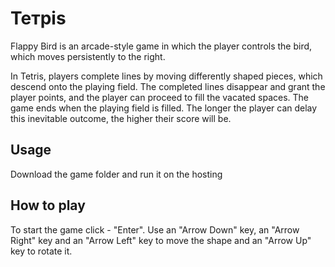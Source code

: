 # Тетріs

Flappy Bird is an arcade-style game in which the player controls the bird, which moves persistently to the right.

In Tetris, players complete lines by moving differently shaped pieces, which descend onto the playing field. The completed lines disappear and grant the player points, and the player can proceed to fill the vacated spaces. The game ends when the playing field is filled. The longer the player can delay this inevitable outcome, the higher their score will be.

## Usage

Download the game folder and run it on the hosting

## How to play

To start the game click - "Enter". Use an "Arrow Down" key, an "Arrow Right" key and an "Arrow Left" key to move the shape and an "Arrow Up" key to rotate it.
